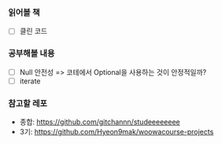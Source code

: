 ### 읽어볼 책
- [ ] 클린 코드

### 공부해볼 내용
- [ ]  Null 안전성 => 코테에서 Optional을 사용하는 것이 안정적일까?
- [ ]  iterate

### 참고할 레포
- 종합: https://github.com/gitchannn/studeeeeeeee
- 3기: https://github.com/Hyeon9mak/woowacourse-projects
